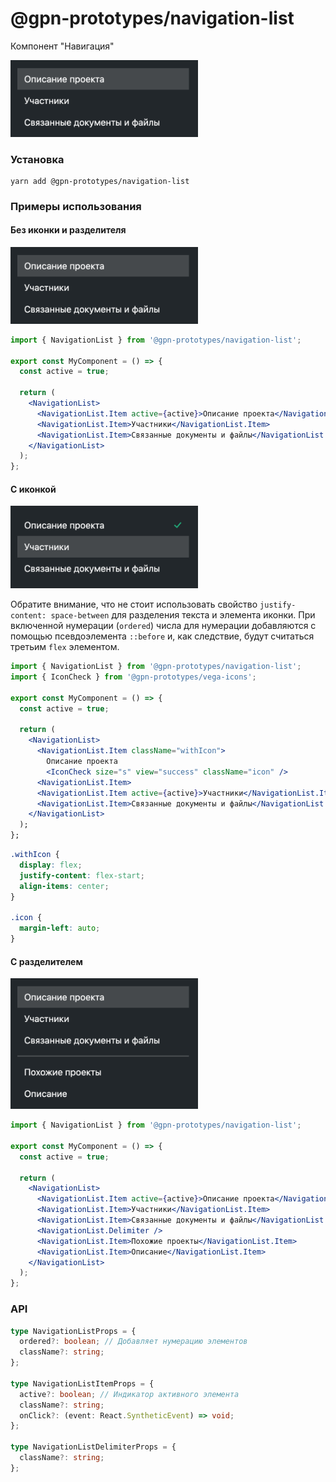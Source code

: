 # @gpn-prototypes/navigation-list

Компонент "Навигация"

<img src="docs/pic-1.png" width="300">

### Установка

```
yarn add @gpn-prototypes/navigation-list
```

### Примеры использования

#### Без иконки и разделителя

<img src="docs/pic-1.png" width="300">

```jsx
import { NavigationList } from '@gpn-prototypes/navigation-list';

export const MyComponent = () => {
  const active = true;

  return (
    <NavigationList>
      <NavigationList.Item active={active}>Описание проекта</NavigationList.Item>
      <NavigationList.Item>Участники</NavigationList.Item>
      <NavigationList.Item>Связанные документы и файлы</NavigationList.Item>
    </NavigationList>
  );
};
```

#### С иконкой

<img src="docs/pic-2.png" width="300">

Обратите внимание, что не стоит использовать свойство `justify-content: space-between` для разделения текста и элемента иконки. При включенной нумерации (`ordered`) числа для нумерации добавляются с помощью псевдоэлемента `::before` и, как следствие, будут считаться третьим `flex` элементом.

```jsx
import { NavigationList } from '@gpn-prototypes/navigation-list';
import { IconCheck } from '@gpn-prototypes/vega-icons';

export const MyComponent = () => {
  const active = true;

  return (
    <NavigationList>
      <NavigationList.Item className="withIcon">
        Описание проекта
        <IconCheck size="s" view="success" className="icon" />
      <NavigationList.Item>
      <NavigationList.Item active={active}>Участники</NavigationList.Item>
      <NavigationList.Item>Связанные документы и файлы</NavigationList.Item>
    </NavigationList>
  );
};
```

```css
.withIcon {
  display: flex;
  justify-content: flex-start;
  align-items: center;
}

.icon {
  margin-left: auto;
}
```

#### С разделителем

<img src="docs/pic-3.png" width="300">

```jsx
import { NavigationList } from '@gpn-prototypes/navigation-list';

export const MyComponent = () => {
  const active = true;

  return (
    <NavigationList>
      <NavigationList.Item active={active}>Описание проекта</NavigationList.Item>
      <NavigationList.Item>Участники</NavigationList.Item>
      <NavigationList.Item>Связанные документы и файлы</NavigationList.Item>
      <NavigationList.Delimiter />
      <NavigationList.Item>Похожие проекты</NavigationList.Item>
      <NavigationList.Item>Описание</NavigationList.Item>
    </NavigationList>
  );
};
```

### API

```ts
type NavigationListProps = {
  ordered?: boolean; // Добавляет нумерацию элементов
  className?: string;
};

type NavigationListItemProps = {
  active?: boolean; // Индикатор активного элемента
  className?: string;
  onClick?: (event: React.SyntheticEvent) => void;
};

type NavigationListDelimiterProps = {
  className?: string;
};
```
